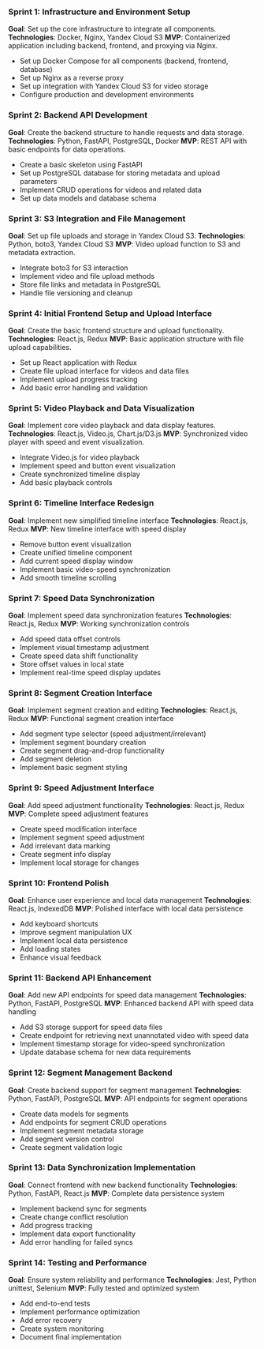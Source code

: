 ### Sprint 1: Infrastructure and Environment Setup
**Goal**: Set up the core infrastructure to integrate all components.
**Technologies**: Docker, Nginx, Yandex Cloud S3
**MVP**: Containerized application including backend, frontend, and proxying via Nginx.
- Set up Docker Compose for all components (backend, frontend, database)
- Set up Nginx as a reverse proxy
- Set up integration with Yandex Cloud S3 for video storage
- Configure production and development environments

### Sprint 2: Backend API Development
**Goal**: Create the backend structure to handle requests and data storage.
**Technologies**: Python, FastAPI, PostgreSQL, Docker
**MVP**: REST API with basic endpoints for data operations.
- Create a basic skeleton using FastAPI
- Set up PostgreSQL database for storing metadata and upload parameters
- Implement CRUD operations for videos and related data
- Set up data models and database schema

### Sprint 3: S3 Integration and File Management
**Goal**: Set up file uploads and storage in Yandex Cloud S3.
**Technologies**: Python, boto3, Yandex Cloud S3
**MVP**: Video upload function to S3 and metadata extraction.
- Integrate boto3 for S3 interaction
- Implement video and file upload methods
- Store file links and metadata in PostgreSQL
- Handle file versioning and cleanup

### Sprint 4: Initial Frontend Setup and Upload Interface
**Goal**: Create the basic frontend structure and upload functionality.
**Technologies**: React.js, Redux
**MVP**: Basic application structure with file upload capabilities.
- Set up React application with Redux
- Create file upload interface for videos and data files
- Implement upload progress tracking
- Add basic error handling and validation

### Sprint 5: Video Playback and Data Visualization
**Goal**: Implement core video playback and data display features.
**Technologies**: React.js, Video.js, Chart.js/D3.js
**MVP**: Synchronized video player with speed and event visualization.
- Integrate Video.js for video playback
- Implement speed and button event visualization
- Create synchronized timeline display
- Add basic playback controls

### Sprint 6: Timeline Interface Redesign
**Goal**: Implement new simplified timeline interface
**Technologies**: React.js, Redux
**MVP**: New timeline interface with speed display
- Remove button event visualization
- Create unified timeline component
- Add current speed display window
- Implement basic video-speed synchronization
- Add smooth timeline scrolling

### Sprint 7: Speed Data Synchronization
**Goal**: Implement speed data synchronization features
**Technologies**: React.js, Redux
**MVP**: Working synchronization controls
- Add speed data offset controls
- Implement visual timestamp adjustment
- Create speed data shift functionality
- Store offset values in local state
- Implement real-time speed display updates

### Sprint 8: Segment Creation Interface
**Goal**: Implement segment creation and editing
**Technologies**: React.js, Redux
**MVP**: Functional segment creation interface
- Add segment type selector (speed adjustment/irrelevant)
- Implement segment boundary creation
- Create segment drag-and-drop functionality
- Add segment deletion
- Implement basic segment styling

### Sprint 9: Speed Adjustment Interface
**Goal**: Add speed adjustment functionality
**Technologies**: React.js, Redux
**MVP**: Complete speed adjustment features
- Create speed modification interface
- Implement segment speed adjustment
- Add irrelevant data marking
- Create segment info display
- Implement local storage for changes

### Sprint 10: Frontend Polish
**Goal**: Enhance user experience and local data management
**Technologies**: React.js, IndexedDB
**MVP**: Polished interface with local data persistence
- Add keyboard shortcuts
- Improve segment manipulation UX
- Implement local data persistence
- Add loading states
- Enhance visual feedback

### Sprint 11: Backend API Enhancement
**Goal**: Add new API endpoints for speed data management
**Technologies**: Python, FastAPI, PostgreSQL
**MVP**: Enhanced backend API with speed data handling
- Add S3 storage support for speed data files
- Create endpoint for retrieving next unannotated video with speed data
- Implement timestamp storage for video-speed synchronization
- Update database schema for new data requirements

### Sprint 12: Segment Management Backend
**Goal**: Create backend support for segment management
**Technologies**: Python, FastAPI, PostgreSQL
**MVP**: API endpoints for segment operations
- Create data models for segments
- Add endpoints for segment CRUD operations
- Implement segment metadata storage
- Add segment version control
- Create segment validation logic

### Sprint 13: Data Synchronization Implementation
**Goal**: Connect frontend with new backend functionality
**Technologies**: Python, FastAPI, React.js
**MVP**: Complete data persistence system
- Implement backend sync for segments
- Create change conflict resolution
- Add progress tracking
- Implement data export functionality
- Add error handling for failed syncs

### Sprint 14: Testing and Performance
**Goal**: Ensure system reliability and performance
**Technologies**: Jest, Python unittest, Selenium
**MVP**: Fully tested and optimized system
- Add end-to-end tests
- Implement performance optimization
- Add error recovery
- Create system monitoring
- Document final implementation
